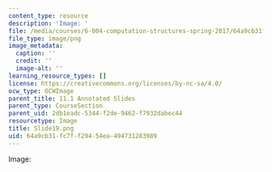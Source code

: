 ```yaml
---
content_type: resource
description: 'Image: '
file: /media/courses/6-004-computation-structures-spring-2017/64a9cb31fc7ff29454ea494731283989_Slide19.png
file_type: image/png
image_metadata:
  caption: ''
  credit: ''
  image-alt: ''
learning_resource_types: []
license: https://creativecommons.org/licenses/by-nc-sa/4.0/
ocw_type: OCWImage
parent_title: 11.1 Annotated Slides
parent_type: CourseSection
parent_uid: 2db1eadc-5344-f2de-9462-f7932dabec44
resourcetype: Image
title: Slide19.png
uid: 64a9cb31-fc7f-f294-54ea-494731283989
---
```

Image: 